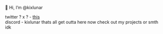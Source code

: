 👋 Hi, I’m @kixlunar

  twitter ? x ?  - [this](https://x.com/kixlunar) <br>
  discord  - kixlunar
thats all get outta here now check out my projects or smth idk
